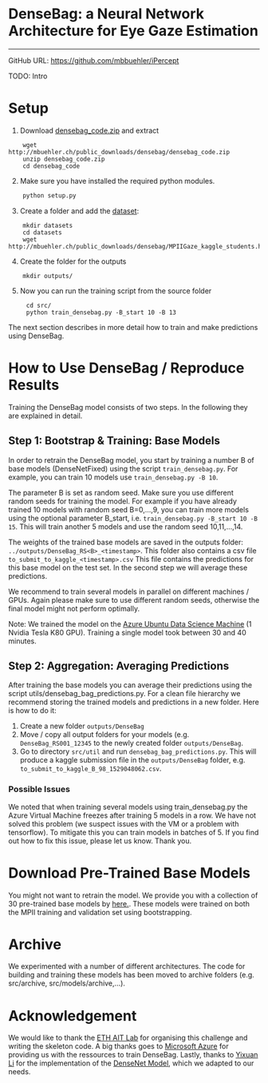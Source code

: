 
# DenseBag: a Neural Network Architecture for Eye Gaze Estimation
---------------------------
GitHub URL: https://github.com/mbbuehler/iPercept


TODO: Intro


# Setup


1. Download [densebag_code.zip](http://mbuehler.ch/public_downloads/densebag/densebag_code.zip) and extract
```shell
	wget http://mbuehler.ch/public_downloads/densebag/densebag_code.zip
	unzip densebag_code.zip
	cd densebag_code
```
2. Make sure you have installed the required python modules.
```python
	python setup.py
```
3. Create a folder and add the [dataset](http://mbuehler.ch/public_downloads/densebag/MPIIGaze_kaggle_students.h5):
```shell
	mkdir datasets 
	cd datasets
	wget http://mbuehler.ch/public_downloads/densebag/MPIIGaze_kaggle_students.h5
```
4. Create the folder for the outputs 
```shell
	mkdir outputs/
```
5. Now you can run the training script from the source folder
```shell
	 cd src/
	 python train_densebag.py -B_start 10 -B 13
```
The next section describes in more detail how to train and make predictions using DenseBag.

# How to Use DenseBag / Reproduce Results

Training the DenseBag model consists of two steps. In the following they are explained in detail.

## Step 1: Bootstrap & Training: Base Models
In order to retrain the DenseBag model, you start by training a number B of base models (DenseNetFixed) using the script `train_densebag.py`. For example, you can train 10 models use `train_densebag.py -B 10`.

The parameter B is set as random seed. Make sure you use different random seeds for training the model. For example if you have already trained 10 models with random seed B=0,...,9, you can train more models using the optional parameter B_start, i.e. `train_densebag.py -B_start 10 -B 15`. This will train another 5 models and use the random seed 10,11,...,14.

The weights of the trained base models are saved in the outputs folder: `../outputs/DenseBag_RS<B>_<timestamp>`. This folder also contains a csv file `to_submit_to_kaggle_<timestamp>.csv` This file contains the predictions for this base model on the test set. In the second step we will average these predictions.

We recommend to train several models in parallel on different machines / GPUs. Again please make sure to use different random seeds, otherwise the final model might not perform optimally.

Note: We trained the model on the [Azure Ubuntu Data Science Machine](https://azuremarketplace.microsoft.com/en-us/marketplace/apps/microsoft-ads.linux-data-science-vm-ubuntu?tab=Overview) (1 Nvidia Tesla K80 GPU). Training a single model took between 30 and 40 minutes. 

## Step 2: Aggregation: Averaging Predictions

After training the base models you can average their predictions using the script utils/densebag_bag_predictions.py. For a clean file hierarchy we recommend storing the trained models and predictions in a new folder. Here is how to do it:
1. Create a new folder `outputs/DenseBag`
2. Move / copy all output folders for your models (e.g. `DenseBag_RS001_12345` to the newly created folder `outputs/DenseBag`.
3. Go to directory `src/util` and run `densebag_bag_predictions.py`. This will produce a kaggle submission file in the `outputs/DenseBag` folder, e.g. `to_submit_to_kaggle_B_98_1529048062.csv`.

### Possible Issues

We noted that when training several models using train_densebag.py the Azure Virtual Machine freezes after training 5 models in a row. We have not solved this problem (we suspect issues with the VM or a problem with tensorflow). To mitigate this you can train models in batches of 5. If you find out how to fix this issue, please let us know. Thank you.

# Download Pre-Trained Base Models
You might not want to retrain the model. We provide you with a collection of 30 pre-trained base models by [here.](http://mbuehler.ch/public_downloads/DenseBag_trained-models.zip). These models were trained on both the MPII training and validation set using bootstrapping.

# Archive
We experimented with a number of different architectures. The code for building and training these models has been moved to archive folders (e.g. src/archive, src/models/archive,...).

# Acknowledgement
We would like to thank the [ETH AIT Lab](https://ait.ethz.ch/) for organising this challenge and writing the skeleton code. A big thanks goes to [Microsoft Azure](https://azure.microsoft.com/en-gb/) for providing us with the ressources to train DenseBag. Lastly, thanks to [Yixuan Li](https://github.com/YixuanLi/densenet-tensorflow) for the implementation of the [DenseNet Model](http://arxiv.org/abs/1608.06993), which we adapted to our needs.

